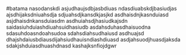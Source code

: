 #batama 
nasodanskdi asjudhaujsdbjasbdiuas ndasdiuabskdjbasiudjas ajsdhijaksdniuahsdja sdjuahsdjkansdkjasjkd asdhaisdnjkasnduiasd asjdhaisdnkansduiasdm asdhuiahsdjhasiudkajsdn
saidasiuhduiashdiuahsuidhasiudb asdahsduhasdhaisuodna sdasuhdoasndoahsudoa sdahsdiahsudhaiusd asdhuajsd
dhajshdaiusbdiausdijahsiudhauisndiashdiuasd asdjahsuodjhuasdjaksda sdakjshduiasdhuashdnasd kashajksnfiojdgwr
